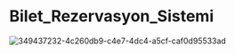 # Bilet_Rezervasyon_Sistemi

![349437232-4c260db9-c4e7-4dc4-a5cf-caf0d95533ad](https://github.com/user-attachments/assets/1fd398d4-07a3-49bd-8b5d-5a663910663d)
